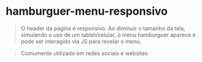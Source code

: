 # hamburguer-menu-responsivo

> O header da página é responsivo. Ao diminuir o tamanho da tela, simulando o uso de um tablet/celular, o menu hamburguer aparece e pode ser interagido via JS para revelar o menu.

> Comumente utilizado em redes sociais e websites
